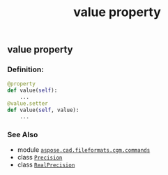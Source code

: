 ﻿---
title: value property
second_title: Aspose.CAD for Python via .NET API References
description: 
type: docs
weight: 80
url: /python-net/aspose.cad.fileformats.cgm.commands/realprecision/value/
is_root: false
---

## value property

### Definition:
```python
@property
def value(self):
    ...
@value.setter
def value(self, value):
    ...
```

### See Also
* module [`aspose.cad.fileformats.cgm.commands`](../../)
* class [`Precision`](/cad/python-net/aspose.cad.fileformats.cgm.commands/precision)
* class [`RealPrecision`](/cad/python-net/aspose.cad.fileformats.cgm.commands/realprecision)
